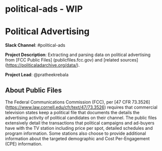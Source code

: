 # political-ads - WIP

# Political Advertising 

**Slack Channel**: #political-ads 

**Project Description**: Extracting and parsing data on political advertising from [FCC Public Files] (publicfiles.fcc.gov) and [related sources] (https://politicaladarchive.org/data/).

**Project Lead**: @pratheekrebala 

## About Public Files

The Federal Communications Commission (FCC), per [47 CFR 73.3526] (https://www.law.cornell.edu/cfr/text/47/73.3526) requires that commercial television states keep a political file that documents the details the advertising activity of political candidates on their channel. The public files extensively detail the transactions that political campaigns and ad-buyers have with the TV station including price per spot, detailed schedules and program information. Some stations also choose to provide additional information about the targeted demographic and Cost Per-Engagement (CPE) information.
